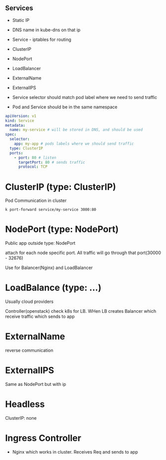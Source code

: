 ## Services

- Static IP
- DNS name in kube-dns on that ip
- Service - iptables for routing

- ClusterIP
- NodePort
- LoadBalancer
- ExternalName
- ExternalIPS

- Service selector should match pod label where we need to send traffic
- Pod and Service should be in the same namespace

```yaml
apiVersion: v1
kind: Service
metadata:
  name: my-service # will be stored in DNS, and should be used
spec:
  selector:
    app: my-app # pods labels where we should send traffic
  type: ClusterIP
  ports:
    - port: 80 # listen
      targetPort: 80 # sends traffic
      protocol: TCP
```

# ClusterIP (type: ClusterIP)

Pod Communication in cluster

```shell
k port-forward service/my-service 3000:80
```

# NodePort (type: NodePort)

Public app outside
type: NodePort

attach for each node specific port. All traffic will go through that port(30000 - 32676)

Use for Balancer(Nginx) and LoadBalancer

# LoadBalance (type: ...)

Usually cloud providers

Controller(openstack) check k8s for LB. WHen LB creates Balancer which receive traffic which sends to app

# ExternalName

reverse communication

# ExternalIPS

Same as NodePort but with ip

# Headless

ClusterIP: none

# Ingress Controller

- Nginx which works in cluster. Receives Req and sends to app
